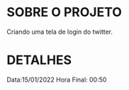 # SOBRE O PROJETO
Criando uma tela de login do twitter.

# DETALHES
 Data:15/01/2022
 Hora Final: 00:50